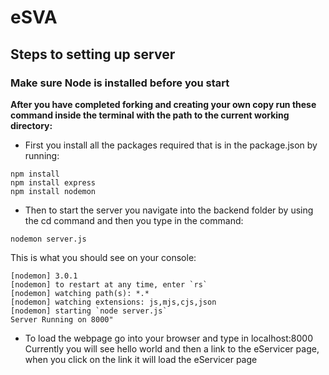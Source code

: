 # eSVA

## Steps to setting up server

### Make sure Node is installed before you start ###

**After you have completed forking and creating your own copy run these command inside the terminal with the path to the current working directory:**
- First you install all the packages required that is in the package.json by running:
 ```console
npm install
npm install express
npm install nodemon
```
- Then to start the server you navigate into the backend folder by using the cd command and then you type in the command:
```console
nodemon server.js
```

This is what you should see on your console:
```console
[nodemon] 3.0.1
[nodemon] to restart at any time, enter `rs`
[nodemon] watching path(s): *.*
[nodemon] watching extensions: js,mjs,cjs,json
[nodemon] starting `node server.js`
Server Running on 8000"
```

- To load the webpage go into your browser and type in localhost:8000
Currently you will see hello world and then a link to the eServicer page, when you click on the link it will load the eServicer page